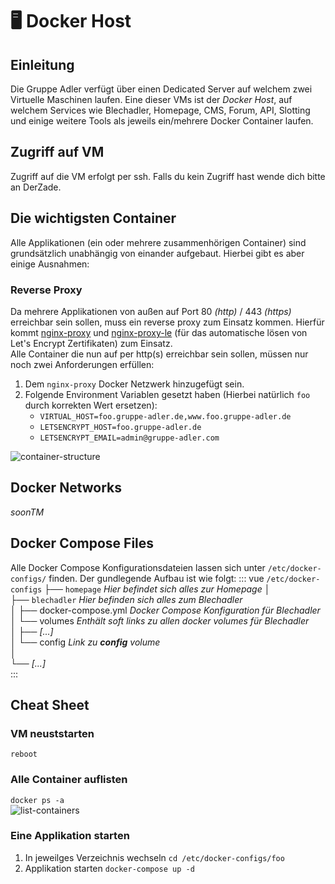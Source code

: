 # :desktop_computer: Docker Host

## Einleitung
Die Gruppe Adler verfügt über einen Dedicated Server auf welchem zwei Virtuelle Maschinen laufen. Eine dieser VMs ist der _Docker Host_, auf welchem Services wie Blechadler, Homepage, CMS, Forum, API, Slotting und einige weitere Tools als jeweils ein/mehrere Docker Container laufen.

## Zugriff auf VM
Zugriff auf die VM erfolgt per ssh. Falls du kein Zugriff hast wende dich bitte an DerZade.

## Die wichtigsten Container
Alle Applikationen (ein oder mehrere zusammenhörigen Container) sind grundsätzlich unabhängig von einander aufgebaut. Hierbei gibt es aber einige Ausnahmen:  

### Reverse Proxy
Da mehrere Applikationen von außen auf Port 80 _(http)_ / 443 _(https)_ erreichbar sein sollen, muss ein reverse proxy zum Einsatz kommen. Hierfür kommt [nginx-proxy](https://github.com/jwilder/nginx-proxy) und [nginx-proxy-le](https://github.com/JrCs/docker-letsencrypt-nginx-proxy-companion) (für das automatische lösen von Let's Encrypt Zertifikaten) zum Einsatz.  
Alle Container die nun auf per http(s) erreichbar sein sollen, müssen nur noch zwei Anforderungen erfüllen: 
1. Dem `nginx-proxy` Docker Netzwerk hinzugefügt sein.
2. Folgende Environment Variablen gesetzt haben (Hierbei natürlich `foo` durch korrekten Wert ersetzen):
    - `VIRTUAL_HOST=foo.gruppe-adler.de,www.foo.gruppe-adler.de`
    - `LETSENCRYPT_HOST=foo.gruppe-adler.de`
    - `LETSENCRYPT_EMAIL=admin@gruppe-adler.com`

![container-structure](~@assets/docker-host/container-structure.svg)

## Docker Networks
_soonTM_


## Docker Compose Files
Alle Docker Compose Konfigurationsdateien lassen sich unter `/etc/docker-configs/` finden. Der gundlegende Aufbau ist wie folgt:
::: vue
`/etc/docker-configs`
├── `homepage` _Hier befindet sich alles zur Homepage_
│  
├── `blechadler` _Hier befinden sich alles zum Blechadler_  
│     ├── docker-compose.yml _Docker Compose Konfiguration für Blechadler_  
│     └── volumes _Enthält soft links zu allen docker volumes für Blechadler_  
│           ├── _[...]_  
│           └── config _Link zu **config** volume_  
│  
└── _[...]_  
:::


## Cheat Sheet
### VM neuststarten
```reboot```

### Alle Container auflisten
```docker ps -a```  
![list-containers](~@assets/docker-host/list-containers.png)

### Eine Applikation starten
1. In jeweilges Verzeichnis wechseln
```cd /etc/docker-configs/foo```
2. Applikation starten
```docker-compose up -d```